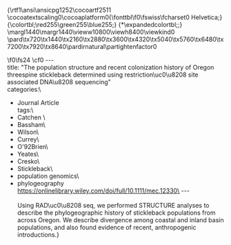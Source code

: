 {\rtf1\ansi\ansicpg1252\cocoartf2511
\cocoatextscaling0\cocoaplatform0{\fonttbl\f0\fswiss\fcharset0 Helvetica;}
{\colortbl;\red255\green255\blue255;}
{\*\expandedcolortbl;;}
\margl1440\margr1440\vieww10800\viewh8400\viewkind0
\pard\tx720\tx1440\tx2160\tx2880\tx3600\tx4320\tx5040\tx5760\tx6480\tx7200\tx7920\tx8640\pardirnatural\partightenfactor0

\f0\fs24 \cf0 ---\
title: "The population structure and recent colonization history of Oregon threespine stickleback determined using restriction\uc0\u8208 site associated DNA\u8208 sequencing"\
categories:\
  - Journal Article\
tags:\
  - Catchen \
  - Bassham\
  - Wilson\
  - Currey\
  - O\'92Brien\
  - Yeates\
  - Cresko\
  - Stickleback\
  - population genomics\
  - phylogeography\
https://onlinelibrary.wiley.com/doi/full/10.1111/mec.12330\
---\
\
Using RAD\uc0\u8208 seq, we performed STRUCTURE analyses to describe the phylogeographic history of stickleback populations from across Oregon. We describe divergence among coastal and inland basin populations, and also found evidence of recent, anthropogenic introductions.}